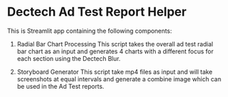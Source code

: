 # Dectech Ad Test Report Helper

This is Streamlit app containing the following components:

1. Radial Bar Chart Processing
This script takes the overall ad test radial bar chart as an input and generates 4 charts with a different focus for each section using the Dectech Blur.

2. Storyboard Generator
This script take mp4 files as input and will take screenshots at equal intervals and generate a combine image which can be used in the Ad Test reports.